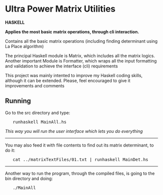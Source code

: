 Ultra Power Matrix Utilities
======
<p><strong>HASKELL</strong></p>
<p><strong>Applies the most basic matrix operations, through cli interaction.</strong></p>

<p>Contains all the basic matrix operations (including finding determinant using La Place algorithm)<p>
<p>The principal Haskell module is Matrix, which includes all the matrix logics.
   Another important Module is Formatter, which wraps all the input formatting and validation to 
   achieve the interface (cli) requirements</p>
<p>This project was mainly intented to improve my Haskell coding skills, although it can be extended. 
   Please, feel encouraged to give it improvements and comments</p>

<h2>Running</h2>
<p>Go to the src directory and type: </p>
<pre>	runhaskell MainAll.hs</pre>
<p><em>This way you will run the user interface which lets you do everything</em></p>
<hr>
<p>You may also feed it with file contents to find out its matrix determinant, to do it: </p>
<pre>	cat ../matrixTextFiles/01.txt | runhaskell MainDet.hs</pre>
<hr>
<p>Another way to run the program, through the compiled files, is going to the bin directory and doing: </p>
<pre>	./MainAll</pre>
